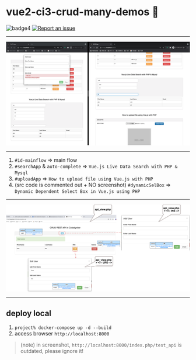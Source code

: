 # vue2-ci3-crud-many-demos 🧨

![badge4](https://img.shields.io/badge/docker-3.3.1-blue)
[![Report an issue](https://img.shields.io/badge/Support-Issues-green)](https://github.com/tquangdo/vue2-ci3-crud-many-demos/issues/new)

*********
![demo](demo.png)
*********
1. `#id-mainflow`
=> main flow
2. `#searchApp` & `auto-complete`
=> `Vue.js Live Data Search with PHP & Mysql`
3. `#uploadApp`
=> `How to upload file using Vue.js with PHP`
4. (src code is commented out + NO screenshot) `#dynamicSelBox`
=> `Dynamic Dependent Select Box in Vue.js using PHP`

*********
![demo1](demo1.png)
*********

## deploy local
1. `project% docker-compose up -d --build`
2. access browser `http://localhost:8000`
>(note) in screenshot, `http://localhost:8000/index.php/test_api` is outdated, please ignore it!
